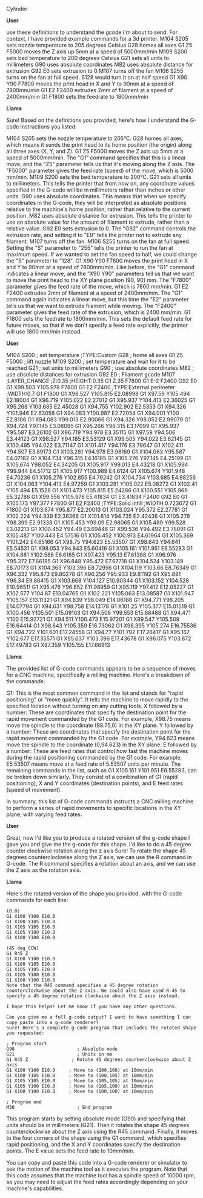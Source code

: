 Cylinder

**User**

use these definitions to understand the gcode i'm about to send. For context, I have provided example commands for a 3d printer.
M104 S205 sets nozzle temperature to 205 degrees Celsius
G28 homes all axes
G1 Z5 F5000 moves the Z axis up 5mm at a speed of 5000mm/min
M109 S200 sets bed temperature to 200 degrees Celsius
G21 sets all units to millimeters
G90 uses absolute coordinates
M82 uses absolute distance for extrusion
G92 E0 sets extrusion to 0
M107 turns off the fan
M106 S255 turns on the fan at full speed. S128 would turn it on at half speed
G1 X90 Y90 F7800 moves the print head in X and Y to 90mm at a speed of 7800mm/min
G1 E2 F2400 extrudes 2mm of filament at a speed of 2400mm/min
G1 F1800 sets the feedrate to 1800mm/min

**Llama**

Sure! Based on the definitions you provided, here's how I understand the G-code instructions you listed:

M104 S205 sets the nozzle temperature to 205°C.
G28 homes all axes, which means it sends the print head to its home position (the origin) along all three axes (X, Y, and Z).
G1 Z5 F5000 moves the Z axis up 5mm at a speed of 5000mm/min. The "G1" command specifies that this is a linear move, and the "Z5" parameter tells us that it's moving along the Z axis. The "F5000" parameter gives the feed rate (speed) of the move, which is 5000 mm/min.
M109 S200 sets the bed temperature to 200°C.
G21 sets all units to millimeters. This tells the printer that from now on, any coordinate values specified in the G-code will be in millimeters rather than inches or other units.
G90 uses absolute coordinates. This means that when we specify coordinates in the G-code, they will be interpreted as absolute positions relative to the machine's home position, rather than relative to the current position.
M82 uses absolute distance for extrusion. This tells the printer to use an absolute value for the amount of filament to extrude, rather than a relative value.
G92 E0 sets extrusion to 0. The "G92" command controls the extrusion rate, and setting it to "E0" tells the printer not to extrude any filament.
M107 turns off the fan.
M106 S255 turns on the fan at full speed. Setting the "S" parameter to "255" tells the printer to run the fan at maximum speed. If we wanted to set the fan speed to half, we could change the "S" parameter to "128".
G1 X90 Y90 F7800 moves the print head in X and Y to 90mm at a speed of 7800mm/min. Like before, the "G1" command indicates a linear move, and the "X90 Y90" parameters tell us that we want to move the print head to the XY plane position (90, 90) mm. The "F7800" parameter gives the feed rate of the move, which is 7800 mm/min.
G1 E2 F2400 extrudes 2mm of filament at a speed of 2400mm/min. The "G1" command again indicates a linear move, but this time the "E2" parameter tells us that we want to extrude filament while moving. The "F2400" parameter gives the feed rate of the extrusion, which is 2400 mm/min.
G1 F1800 sets the feedrate to 1800mm/min. This sets the default feed rate for future moves, so that if we don't specify a feed rate explicitly, the printer will use 1800 mm/min instead.

**User**

M104 S200 ; set temperature
;TYPE:Custom
G28 ; home all axes
G1 Z5 F5000 ; lift nozzle
M109 S200 ; set temperature and wait for it to be reached
G21 ; set units to millimeters
G90 ; use absolute coordinates
M82 ; use absolute distances for extrusion
G92 E0
; Filament gcode
M107
;LAYER_CHANGE
;Z:0.35
;HEIGHT:0.35
G1 Z.35 F7800
G1 E-2 F2400
G92 E0
G1 X99.503 Y105.978 F7800
G1 E2 F2400
;TYPE:External perimeter
;WIDTH:0.7
G1 F1800
G1 X98.527 Y105.815 E2.08998
G1 X97.59 Y105.494 E2.18004
G1 X96.719 Y105.022 E2.27012
G1 X95.937 Y104.413 E2.36025
G1 X95.266 Y103.685 E2.45028
G1 X94.755 Y102.902 E2.5353
G1 X94.326 Y101.946 E2.63058
G1 X94.083 Y100.987 E2.72054
G1 X94.001 Y100 E2.8106
G1 X94.083 Y99.013 E2.90066
G1 X94.326 Y98.052 E2.99079
G1 X94.724 Y97.145 E3.08085
G1 X95.266 Y96.315 E3.17099
G1 X95.937 Y95.587 E3.26102
G1 X96.719 Y94.978 E3.35115
G1 X97.59 Y94.506 E3.44123
G1 X98.527 Y94.185 E3.53129
G1 X99.505 Y94.022 E3.62145
G1 X100.495 Y94.022 E3.71147
G1 X101.417 Y94.176 E3.79647
G1 X102.411 Y94.507 E3.89173
G1 X103.281 Y94.978 E3.98169
G1 X104.063 Y95.587 E4.07182
G1 X104.734 Y96.315 E4.16185
G1 X105.276 Y97.145 E4.25199
G1 X105.674 Y98.052 E4.34205
G1 X105.917 Y99.013 E4.43218
G1 X105.994 Y99.944 E4.51712
G1 X105.917 Y100.989 E4.6124
G1 X105.674 Y101.948 E4.70236
G1 X105.276 Y102.855 E4.79242
G1 X104.734 Y103.685 E4.88256
G1 X104.063 Y104.413 E4.97259
G1 X103.281 Y105.022 E5.06272
G1 X102.41 Y105.494 E5.1528
G1 X101.473 Y105.815 E5.24286
G1 X100.551 Y105.969 E5.32786
G1 X99.556 Y105.978 E5.41834
G1 E3.41834 F2400
G92 E0
G1 X105.173 Y97.377 F7800
G1 E2 F2400
;TYPE:Solid infill
;WIDTH:0.723672
G1 F1800
G1 X103.674 Y95.877 E2.20013
G1 X103.024 Y95.372 E2.27781
G1 X102.224 Y94.939 E2.36366
G1 X101.614 Y94.735 E2.42436
G1 X105.278 Y98.399 E2.91338
G1 X105.453 Y99.09 E2.98065
G1 X105.489 Y99.528 E3.02213
G1 X100.452 Y94.49 E3.69446
G1 X99.536 Y94.492 E3.78091
G1 X105.487 Y100.443 E4.57516
G1 X105.452 Y100.913 E4.61964
G1 X105.369 Y101.242 E4.65166
G1 X98.75 Y94.623 E5.53507
G1 X98.643 Y94.641 E5.54531
G1 X98.053 Y94.843 E5.60416
G1 X105.161 Y101.951 E6.55283
G1 X104.881 Y102.588 E6.6185
G1 X97.423 Y95.13 E7.61388
G1 X96.976 Y95.372 E7.66185
G1 X96.848 Y95.472 E7.67718
G1 X104.524 Y103.149 E8.70173
G1 X104.363 Y103.396 E8.72956
G1 X104.119 Y103.66 E8.76349
G1 X96.332 Y95.873 E9.80278
G1 X96.256 Y95.933 E9.81192
G1 X95.881 Y96.34 E9.86415
G1 X103.668 Y104.127 E10.90344
G1 X103.152 Y104.528 E10.96511
G1 X95.476 Y96.852 E11.98959
G1 X95.119 Y97.412 E12.05227
G1 X102.577 Y104.87 E13.04765
G1 X102.221 Y105.063 E13.08587
G1 X101.947 Y105.157 E13.11321
G1 X94.839 Y98.049 E14.06188
G1 X94.771 Y98.205 E14.07794
G1 X94.631 Y98.758 E14.13178
G1 X101.25 Y105.377 E15.01519
G1 X100.456 Y105.501 E15.09103
G1 X94.508 Y99.553 E15.88488
G1 X94.471 Y100 E15.92721
G1 X94.511 Y100.473 E15.97201
G1 X99.547 Y105.509 E16.64414
G1 X98.643 Y105.359 E16.73062
G1 X98.395 Y105.274 E16.75536
G1 X94.722 Y101.601 E17.24558
G1 X94.77 Y101.792 E17.26417
G1 X95.167 Y102.677 E17.35571
G1 X95.637 Y103.396 E17.43678
G1 X96.075 Y103.872 E17.49783
G1 X97.359 Y105.155 E17.66913

**Llama**

The provided list of G-code commands appears to be a sequence of moves for a CNC machine, specifically a milling machine. Here's a breakdown of the commands:

G1: This is the most common command in the list and stands for "rapid positioning" or "move quickly". It tells the machine to move rapidly to the specified location without turning on any cutting tools.
X followed by a number: These are coordinates that specify the destination point for the rapid movement commanded by the G1 code. For example, X98.75 means move the spindle to the coordinate (98.75,0) in the XY plane.
Y followed by a number: These are coordinates that specify the destination point for the rapid movement commanded by the G1 code. For example, Y94.623 means move the spindle to the coordinate (0,94.623) in the XY plane.
E followed by a number: These are feed rates that control how fast the machine moves during the rapid positioning commanded by the G1 code. For example, E5.53507 means move at a feed rate of 5.53507 units per minute.
The remaining commands in the list, such as G1 X105.161 Y101.951 E6.55283, can be broken down similarly. They consist of a combination of G1 (rapid positioning), X and Y coordinates (destination points), and E feed rates (speed of movement).

In summary, this list of G-code commands instructs a CNC milling machine to perform a series of rapid movements to specific locations in the XY plane, with varying feed rates.

**User**

Great, now I'd like you to produce a rotated version of the g-code shape I gave you and give me the g-code for this shape. I'd like to do a 45 degree counter clockwise rotation along the z axis
Sure! To rotate the shape 45 degrees counterclockwise along the Z axis, we can use the R command in G-code. The R command specifies a rotation about an axis, and we can use the Z axis as the rotation axis.

**Llama**

Here's the rotated version of the shape you provided, with the G-code commands for each line:

```
(0,0)
G1 X100 Y100 E10.0
G1 X100 Y105 E10.0
G1 X105 Y105 E10.0
G1 X105 Y100 E10.0
G1 X100 Y100 E10.0

(45 deg CCW)
G1 R45 Z
G1 X100 Y100 E10.0
G1 X100 Y105 E10.0
G1 X105 Y105 E10.0
G1 X105 Y100 E10.0
G1 X100 Y100 E10.0
Note that the R45 command specifies a 45 degree rotation counterclockwise about the Z axis. We could also have used R-45 to specify a 45 degree rotation clockwise about the Z axis instead.

I hope this helps! Let me know if you have any other questions.

Can you give me a full g-code output? I want to have something I can copy paste into a g-code renderer?
Sure! Here's a complete g-code program that includes the rotated shape you requested:

; Program start
G90                       ; Absolute mode
G21                       ; Units in mm
G1 R45 Z                ; Rotate 45 degrees counterclockwise about Z axis
G1 X100 Y100 E10.0     ; Move to (100,100) at 10mm/min
G1 X100 Y105 E10.0     ; Move to (100,105) at 10mm/min
G1 X105 Y105 E10.0     ; Move to (105,105) at 10mm/min
G1 X105 Y100 E10.0     ; Move to (105,100) at 10mm/min
G1 X100 Y100 E10.0     ; Move to (100,100) at 10mm/min

; Program end
M30                       ; End program
```

This program starts by setting absolute mode (G90) and specifying that units should be in millimeters (G21). Then it rotates the shape 45 degrees counterclockwise about the Z axis using the R45 command. Finally, it moves to the four corners of the shape using the G1 command, which specifies rapid positioning, and the X and Y coordinates specify the destination points. The E value sets the feed rate to 10mm/min.

You can copy and paste this code into a G-code renderer or simulator to see the motion of the machine tool as it executes the program. Note that this code assumes that the machine tool has a spindle speed of 10000 rpm, so you may need to adjust the feed rates accordingly depending on your machine's capabilities.
